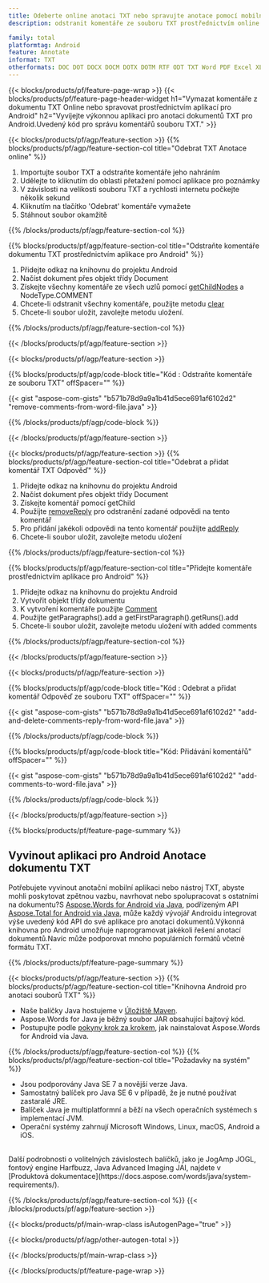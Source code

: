 ```yaml
---
title: Odeberte online anotaci TXT nebo spravujte anotace pomocí mobilních aplikací pro Android
description: odstranit komentáře ze souboru TXT prostřednictvím online aplikace zdarma.Android API kód pro správu komentářů souborů TXT.

family: total
platformtag: Android
feature: Annotate
informat: TXT
otherformats: DOC DOT DOCX DOCM DOTX DOTM RTF ODT TXT Word PDF Excel XLS XLSX XLSB XLSM XLT XLTX XLTM CSV TSV ODS Powerpoint PPT PPS PPTX POTX PPSX PPTM PPSM POTM ODP
---
```

{{< blocks/products/pf/feature-page-wrap >}}
{{< blocks/products/pf/feature-page-header-widget h1="Vymazat komentáře z dokumentu TXT Online nebo spravovat prostřednictvím aplikací pro Android" h2="Vyvíjejte výkonnou aplikaci pro anotaci dokumentů TXT pro Android.Uvedený kód pro správu komentářů souboru TXT." >}}

{{< blocks/products/pf/agp/feature-section >}}
{{% blocks/products/pf/agp/feature-section-col title="Odebrat TXT Anotace online" %}}

1. Importujte soubor TXT a odstraňte komentáře jeho nahráním
1. Udělejte to kliknutím do oblasti přetažení pomocí aplikace pro poznámky
1. V závislosti na velikosti souboru TXT a rychlosti internetu počkejte několik sekund
1. Kliknutím na tlačítko 'Odebrat' komentáře vymažete
1. Stáhnout soubor okamžitě

{{% /blocks/products/pf/agp/feature-section-col %}}

{{% blocks/products/pf/agp/feature-section-col title="Odstraňte komentáře dokumentu TXT prostřednictvím aplikace pro Android" %}}

1. Přidejte odkaz na knihovnu do projektu Android
1. Načíst dokument přes objekt třídy Document
1. Získejte všechny komentáře ze všech uzlů pomocí [getChildNodes](https://reference.aspose.com/words/java/com.aspose.words/document/#getChildNodes) a NodeType.COMMENT
1. Chcete-li odstranit všechny komentáře, použijte metodu [clear](https://reference.aspose.com/words/java/com.aspose.words/nodecollection/#clear)
1. Chcete-li soubor uložit, zavolejte metodu uložení.

{{% /blocks/products/pf/agp/feature-section-col %}}

{{< /blocks/products/pf/agp/feature-section >}}

{{< blocks/products/pf/agp/feature-section >}}

{{% blocks/products/pf/agp/code-block title="Kód : Odstraňte komentáře ze souboru TXT" offSpacer="" %}}

{{< gist "aspose-com-gists" "b571b78d9a9a1b41d5ece691af6102d2" "remove-comments-from-word-file.java" >}}

{{% /blocks/products/pf/agp/code-block %}}

{{< /blocks/products/pf/agp/feature-section >}}


{{< blocks/products/pf/agp/feature-section >}}
{{% blocks/products/pf/agp/feature-section-col title="Odebrat a přidat komentář TXT Odpověď" %}}

1. Přidejte odkaz na knihovnu do projektu Android
1. Načíst dokument přes objekt třídy Document
1. Získejte komentář pomocí getChild
1. Použijte [removeReply](https://reference.aspose.com/words/java/com.aspose.words/comment/#removeReply-com.aspose.words.Comment) pro odstranění zadané odpovědi na tento komentář
1. Pro přidání jakékoli odpovědi na tento komentář použijte [addReply](https://reference.aspose.com/words/java/com.aspose.words/comment/#addReply-java.lang.String-java.lang.String-java.util.Date-java.lang.String)
1. Chcete-li soubor uložit, zavolejte metodu uložení

{{% /blocks/products/pf/agp/feature-section-col %}}

{{% blocks/products/pf/agp/feature-section-col title="Přidejte komentáře prostřednictvím aplikace pro Android" %}}

1. Přidejte odkaz na knihovnu do projektu Android
1. Vytvořit objekt třídy dokumentu
1. K vytvoření komentáře použijte [Comment](https://reference.aspose.com/words/java/com.aspose.words/comment/)
1. Použijte getParagraphs().add a getFirstParagraph().getRuns().add
1. Chcete-li soubor uložit, zavolejte metodu uložení with added comments

{{% /blocks/products/pf/agp/feature-section-col %}}

{{< /blocks/products/pf/agp/feature-section >}}

{{< blocks/products/pf/agp/feature-section >}}

{{% blocks/products/pf/agp/code-block title="Kód : Odebrat a přidat komentář Odpověď ze souboru TXT" offSpacer="" %}}

{{< gist "aspose-com-gists" "b571b78d9a9a1b41d5ece691af6102d2" "add-and-delete-comments-reply-from-word-file.java" >}}

{{% /blocks/products/pf/agp/code-block %}}

{{% blocks/products/pf/agp/code-block title="Kód: Přidávání komentářů" offSpacer="" %}}

{{< gist "aspose-com-gists" "b571b78d9a9a1b41d5ece691af6102d2" "add-comments-to-word-file.java" >}}

{{% /blocks/products/pf/agp/code-block %}}

{{< /blocks/products/pf/agp/feature-section >}}


{{% blocks/products/pf/feature-page-summary %}}


<h2>Vyvinout aplikaci pro Android Anotace dokumentu TXT</h2>

Potřebujete vyvinout anotační mobilní aplikaci nebo nástroj TXT, abyste mohli poskytovat zpětnou vazbu, navrhovat nebo spolupracovat s ostatními na dokumentu?S [Aspose.Words for Android via Java](https://products.aspose.com/words/cs/android-java/), podřízeným API [Aspose.Total for Android via Java](https://products.aspose.com/total/cs/android-java/), může každý vývojář Androidu integrovat výše uvedený kód API do své aplikace pro anotaci dokumentů.Výkonná knihovna pro Android umožňuje naprogramovat jakékoli řešení anotací dokumentů.Navíc může podporovat mnoho populárních formátů včetně formátu TXT.<br />

{{% /blocks/products/pf/feature-page-summary %}}

{{< blocks/products/pf/agp/feature-section >}}
{{% blocks/products/pf/agp/feature-section-col title="Knihovna Android pro anotaci souborů TXT" %}}

- Naše balíčky Java hostujeme v [Úložiště Maven](https://releases.aspose.com/java/repo/com/aspose/aspose-words/). 
- Aspose.Words for Java je běžný soubor JAR obsahující bajtový kód.
- Postupujte podle [pokyny krok za krokem](https://docs.aspose.com/words/java/install-aspose-words-for-android-via-java/), jak nainstalovat Aspose.Words for Android via Java.

{{% /blocks/products/pf/agp/feature-section-col %}}
{{% blocks/products/pf/agp/feature-section-col title="Požadavky na systém" %}}

- Jsou podporovány Java SE 7 a novější verze Java.
- Samostatný balíček pro Java SE 6 v případě, že je nutné používat zastaralé JRE.
- Balíček Java je multiplatformní a běží na všech operačních systémech s implementací JVM.
- Operační systémy zahrnují Microsoft Windows, Linux, macOS, Android a iOS.

<br />
Další podrobnosti o volitelných závislostech balíčků, jako je JogAmp JOGL, fontový engine Harfbuzz, Java Advanced Imaging JAI, najdete v [Produktová dokumentace](https://docs.aspose.com/words/java/system-requirements/).

{{% /blocks/products/pf/agp/feature-section-col %}}
{{< /blocks/products/pf/agp/feature-section >}}


{{< blocks/products/pf/main-wrap-class isAutogenPage="true" >}}

{{< blocks/products/pf/agp/other-autogen-total >}}

{{< /blocks/products/pf/main-wrap-class >}}

{{< /blocks/products/pf/feature-page-wrap >}}